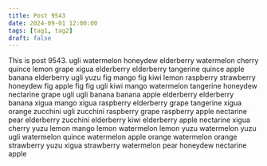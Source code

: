 ```yaml
---
title: Post 9543
date: 2024-09-01 12:00:00
tags: [tag1, tag2]
draft: false
---
```

This is post 9543.
ugli
watermelon
honeydew
elderberry
watermelon
cherry
quince
lemon
grape
xigua
elderberry
elderberry
tangerine
quince
apple
banana
elderberry
ugli
yuzu
fig
mango
fig
kiwi
lemon
raspberry
strawberry
honeydew
fig
apple
fig
fig
ugli
kiwi
mango
watermelon
tangerine
honeydew
nectarine
grape
ugli
ugli
banana
banana
apple
elderberry
elderberry
banana
xigua
mango
xigua
raspberry
elderberry
grape
tangerine
xigua
orange
zucchini
ugli
zucchini
raspberry
grape
raspberry
apple
nectarine
pear
elderberry
zucchini
elderberry
kiwi
elderberry
apple
nectarine
xigua
cherry
yuzu
lemon
mango
lemon
watermelon
lemon
yuzu
watermelon
yuzu
ugli
watermelon
quince
watermelon
apple
orange
watermelon
orange
strawberry
yuzu
xigua
strawberry
watermelon
pear
honeydew
nectarine
apple
